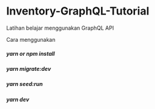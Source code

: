 # Inventory-GraphQL-Tutorial
Latihan belajar menggunakan GraphQL API

Cara menggunakan
##### yarn or npm install
##### yarn migrate:dev
##### yarn seed:run
##### yarn dev
